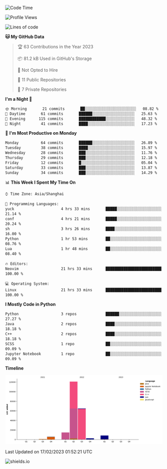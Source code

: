 <!--START_SECTION:waka-->
![Code Time](http://img.shields.io/badge/Code%20Time-182%20hrs%2052%20mins-blue)

![Profile Views](http://img.shields.io/badge/Profile%20Views-0-blue)

![Lines of code](https://img.shields.io/badge/From%20Hello%20World%20I%27ve%20Written-218%20Thousand%20lines%20of%20code-blue)

**🐱 My GitHub Data** 

> 🏆 63 Contributions in the Year 2023
 > 
> 📦 81.2 kB Used in GitHub's Storage 
 > 
> 🚫 Not Opted to Hire
 > 
> 📜 11 Public Repositories 
 > 
> 🔑 7 Private Repositories  
 > 
**I'm a Night 🦉** 

```text
🌞 Morning       21 commits       ██░░░░░░░░░░░░░░░░░░░░░░░   08.82 % 
🌆 Daytime       61 commits       ██████░░░░░░░░░░░░░░░░░░░   25.63 % 
🌃 Evening      115 commits       ████████████░░░░░░░░░░░░░   48.32 % 
🌙 Night         41 commits       ████░░░░░░░░░░░░░░░░░░░░░   17.23 % 

```
📅 **I'm Most Productive on Monday** 

```text
Monday          64 commits       ██████░░░░░░░░░░░░░░░░░░░   26.89 % 
Tuesday         38 commits       ████░░░░░░░░░░░░░░░░░░░░░   15.97 % 
Wednesday       28 commits       ███░░░░░░░░░░░░░░░░░░░░░░   11.76 % 
Thursday        29 commits       ███░░░░░░░░░░░░░░░░░░░░░░   12.18 % 
Friday          12 commits       █░░░░░░░░░░░░░░░░░░░░░░░░   05.04 % 
Saturday        33 commits       ███░░░░░░░░░░░░░░░░░░░░░░   13.87 % 
Sunday          34 commits       ███░░░░░░░░░░░░░░░░░░░░░░   14.29 % 

```


📊 **This Week I Spent My Time On** 

```text
⌚︎ Time Zone: Asia/Shanghai

💬 Programming Languages: 
yuck                     4 hrs 33 mins       █████░░░░░░░░░░░░░░░░░░░░   21.14 % 
conf                     4 hrs 21 mins       █████░░░░░░░░░░░░░░░░░░░░   20.24 % 
sh                       3 hrs 26 mins       ████░░░░░░░░░░░░░░░░░░░░░   16.00 % 
Python                   1 hr 53 mins        ██░░░░░░░░░░░░░░░░░░░░░░░   08.76 % 
Lua                      1 hr 48 mins        ██░░░░░░░░░░░░░░░░░░░░░░░   08.40 % 

🔥 Editors: 
Neovim                   21 hrs 33 mins      █████████████████████████   100.00 % 

💻 Operating System: 
Linux                    21 hrs 33 mins      █████████████████████████   100.00 % 

```

**I Mostly Code in Python** 

```text
Python                   3 repos             ██████░░░░░░░░░░░░░░░░░░░   27.27 % 
Java                     2 repos             ████░░░░░░░░░░░░░░░░░░░░░   18.18 % 
C++                      2 repos             ████░░░░░░░░░░░░░░░░░░░░░   18.18 % 
SCSS                     1 repo              ██░░░░░░░░░░░░░░░░░░░░░░░   09.09 % 
Jupyter Notebook         1 repo              ██░░░░░░░░░░░░░░░░░░░░░░░   09.09 % 

```


**Timeline**

![Chart not found](https://raw.githubusercontent.com/kopp4/kopp4/main/charts/bar_graph.png) 


 Last Updated on 17/02/2023 01:52:21 UTC
<!--END_SECTION:waka-->
![shields.io](https://img.shields.io/github/commit-activity/w/kopp4/kopp4?color=g&label=abusing%20bot&style=flat-square)
